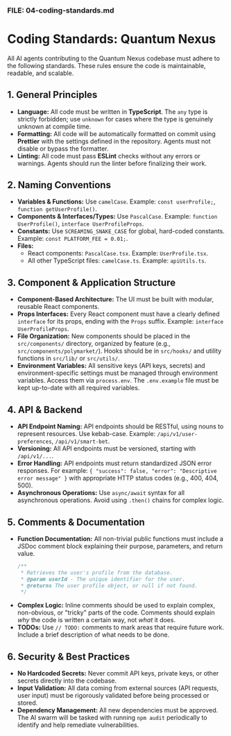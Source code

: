 ### FILE: 04-coding-standards.md

# Coding Standards: Quantum Nexus

All AI agents contributing to the Quantum Nexus codebase must adhere to the following standards. These rules ensure the code is maintainable, readable, and scalable.

## 1. General Principles

-   **Language:** All code must be written in **TypeScript**. The `any` type is strictly forbidden; use `unknown` for cases where the type is genuinely unknown at compile time.
-   **Formatting:** All code will be automatically formatted on commit using **Prettier** with the settings defined in the repository. Agents must not disable or bypass the formatter.
-   **Linting:** All code must pass **ESLint** checks without any errors or warnings. Agents should run the linter before finalizing their work.

## 2. Naming Conventions

-   **Variables & Functions:** Use `camelCase`. Example: `const userProfile;`, `function getUserProfile()`.
-   **Components & Interfaces/Types:** Use `PascalCase`. Example: `function UserProfile()`, `interface UserProfileProps`.
-   **Constants:** Use `SCREAMING_SNAKE_CASE` for global, hard-coded constants. Example: `const PLATFORM_FEE = 0.01;`.
-   **Files:**
    -   React components: `PascalCase.tsx`. Example: `UserProfile.tsx`.
    -   All other TypeScript files: `camelCase.ts`. Example: `apiUtils.ts`.

## 3. Component & Application Structure

-   **Component-Based Architecture:** The UI must be built with modular, reusable React components.
-   **Props Interfaces:** Every React component must have a clearly defined `interface` for its props, ending with the `Props` suffix. Example: `interface UserProfileProps`.
-   **File Organization:** New components should be placed in the `src/components/` directory, organized by feature (e.g., `src/components/polymarket/`). Hooks should be in `src/hooks/` and utility functions in `src/lib/` or `src/utils/`.
-   **Environment Variables:** All sensitive keys (API keys, secrets) and environment-specific settings must be managed through environment variables. Access them via `process.env`. The `.env.example` file must be kept up-to-date with all required variables.

## 4. API & Backend

-   **API Endpoint Naming:** API endpoints should be RESTful, using nouns to represent resources. Use kebab-case. Example: `/api/v1/user-preferences`, `/api/v1/smart-bet`.
-   **Versioning:** All API endpoints must be versioned, starting with `/api/v1/...`.
-   **Error Handling:** API endpoints must return standardized JSON error responses. For example: `{ "success": false, "error": "Descriptive error message" }` with appropriate HTTP status codes (e.g., 400, 404, 500).
-   **Asynchronous Operations:** Use `async/await` syntax for all asynchronous operations. Avoid using `.then()` chains for complex logic.

## 5. Comments & Documentation

-   **Function Documentation:** All non-trivial public functions must include a JSDoc comment block explaining their purpose, parameters, and return value.
    ```typescript
    /**
     * Retrieves the user's profile from the database.
     * @param userId - The unique identifier for the user.
     * @returns The user profile object, or null if not found.
     */
    ```
-   **Complex Logic:** Inline comments should be used to explain complex, non-obvious, or "tricky" parts of the code. Comments should explain *why* the code is written a certain way, not *what* it does.
-   **TODOs:** Use `// TODO:` comments to mark areas that require future work. Include a brief description of what needs to be done.

## 6. Security & Best Practices

-   **No Hardcoded Secrets:** Never commit API keys, private keys, or other secrets directly into the codebase.
-   **Input Validation:** All data coming from external sources (API requests, user input) must be rigorously validated before being processed or stored.
-   **Dependency Management:** All new dependencies must be approved. The AI swarm will be tasked with running `npm audit` periodically to identify and help remediate vulnerabilities.
```
